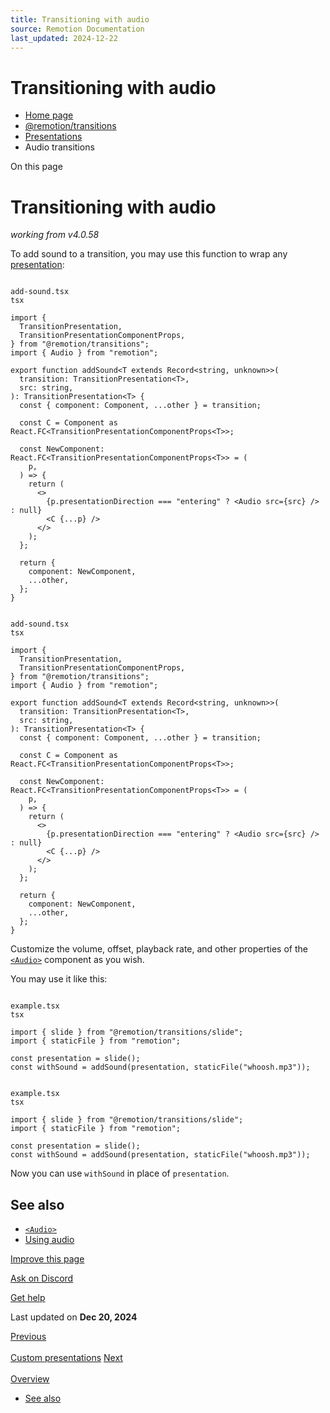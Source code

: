 ```yaml
---
title: Transitioning with audio
source: Remotion Documentation
last_updated: 2024-12-22
---
```


# Transitioning with audio

- [Home page](/)
- [@remotion/transitions](/docs/transitions/)
- [Presentations](/docs/transitions/presentations/)
- Audio transitions

On this page

# Transitioning with audio

_working from v4.0.58_

To add sound to a transition, you may use this function to wrap any [presentation](/docs/transitions/presentations/):

```

add-sound.tsx
tsx

import {
  TransitionPresentation,
  TransitionPresentationComponentProps,
} from "@remotion/transitions";
import { Audio } from "remotion";

export function addSound<T extends Record<string, unknown>>(
  transition: TransitionPresentation<T>,
  src: string,
): TransitionPresentation<T> {
  const { component: Component, ...other } = transition;

  const C = Component as React.FC<TransitionPresentationComponentProps<T>>;

  const NewComponent: React.FC<TransitionPresentationComponentProps<T>> = (
    p,
  ) => {
    return (
      <>
        {p.presentationDirection === "entering" ? <Audio src={src} /> : null}
        <C {...p} />
      </>
    );
  };

  return {
    component: NewComponent,
    ...other,
  };
}
```

```

add-sound.tsx
tsx

import {
  TransitionPresentation,
  TransitionPresentationComponentProps,
} from "@remotion/transitions";
import { Audio } from "remotion";

export function addSound<T extends Record<string, unknown>>(
  transition: TransitionPresentation<T>,
  src: string,
): TransitionPresentation<T> {
  const { component: Component, ...other } = transition;

  const C = Component as React.FC<TransitionPresentationComponentProps<T>>;

  const NewComponent: React.FC<TransitionPresentationComponentProps<T>> = (
    p,
  ) => {
    return (
      <>
        {p.presentationDirection === "entering" ? <Audio src={src} /> : null}
        <C {...p} />
      </>
    );
  };

  return {
    component: NewComponent,
    ...other,
  };
}
```

Customize the volume, offset, playback rate, and other properties of the [`<Audio>`](/docs/audio) component as you wish.

You may use it like this:

```

example.tsx
tsx

import { slide } from "@remotion/transitions/slide";
import { staticFile } from "remotion";

const presentation = slide();
const withSound = addSound(presentation, staticFile("whoosh.mp3"));
```

```

example.tsx
tsx

import { slide } from "@remotion/transitions/slide";
import { staticFile } from "remotion";

const presentation = slide();
const withSound = addSound(presentation, staticFile("whoosh.mp3"));
```

Now you can use `withSound` in place of `presentation`.

## See also [​](\#see-also "Direct link to See also")

- [`<Audio>`](/docs/audio)
- [Using audio](/docs/using-audio)

[Improve this page](https://github.com/remotion-dev/remotion/edit/main/packages/docs/docs/transitions/audio-transitions.mdx)

[Ask on Discord](https://remotion.dev/discord)

[Get help](/docs/get-help)

Last updated on **Dec 20, 2024**

[Previous\
\
Custom presentations](/docs/transitions/presentations/custom) [Next\
\
Overview](/docs/zod-types/)

- [See also](#see-also)
